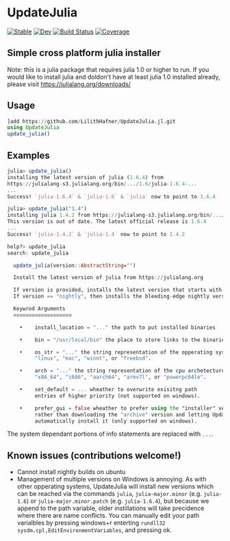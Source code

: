 # UpdateJulia

[![Stable](https://img.shields.io/badge/docs-stable-blue.svg)](https://LilithHafner.github.io/UpdateJulia.jl/stable)
[![Dev](https://img.shields.io/badge/docs-dev-blue.svg)](https://LilithHafner.github.io/UpdateJulia.jl/dev)
[![Build Status](https://github.com/LilithHafner/UpdateJulia.jl/actions/workflows/CI.yml/badge.svg?branch=main)](https://github.com/LilithHafner/UpdateJulia.jl/actions/workflows/CI.yml?query=branch%3Amain)
[![Coverage](https://codecov.io/gh/LilithHafner/UpdateJulia.jl/branch/main/graph/badge.svg)](https://codecov.io/gh/LilithHafner/UpdateJulia.jl)

## Simple cross platform julia installer

Note: this is a julia package that requires julia 1.0 or higher to run. If you would like to install julia and doldon't have at least julia 1.0 installed already, please visit https://julialang.org/downloads/

## Usage
```jl
]add https://github.com/LilithHafner/UpdateJulia.jl.git
using UpdateJulia
update_julia()
```

## Examples
```julia
julia> update_julia()
installing the latest version of julia (1.6.4) from 
https://julialang-s3.julialang.org/bin/.../1.6/julia-1.6.4-...
...
Success! `julia-1.6.4` & `julia-1.6` & `julia` now to point to 1.6.4

julia> update_julia("1.4")
installing julia 1.4.2 from https://julialang-s3.julialang.org/bin/.../1.4/julia-1.4.2-...
This version is out of date. The latest official release is 1.6.4
...
Success! `julia-1.4.2` & `julia-1.4` now to point to 1.4.2

help?> update_julia
search: update_julia

  update_julia(version::AbstractString="")

  Install the latest version of julia from https://julialang.org

  If version is provided, installs the latest version that starts with version. 
  If version == "nightly", then installs the bleeding-edge nightly version.

  Keywrod Arguments
  ≡≡≡≡≡≡≡≡≡≡≡≡≡≡≡≡≡≡≡

    •    install_location = "..." the path to put installed binaries

    •    bin = "/usr/local/bin" the place to store links to the binaries

    •    os_str = "..." the string representation of the opperating system: 
         "linux", "mac", "winnt", or "freebsd".

    •    arch = "..." the string representation of the cpu archetecture: 
         "x86_64", "i686", "aarch64", "armv7l", or "powerpc64le".

    •    set_default = ... wheather to overwrite exisitng path 
         entries of higher priority (not supported on windows).

    •    prefer_gui = false wheather to prefer using the "installer" version 
         rather than downloading the "archive" version and letting UpdateJulia 
         automatically install it (only supported on windows).
```
The system dependant portions of info statements are replaced with `...`.

## Known issues (contributions welcome!)
- Cannot install nightly builds on ubuntu
- Management of multiple versions on Windows is annoying. As with other opperating systems, UpdateJulia will install new versions which can be reached via the commands `julia`, `julia-major.minor` (e.g. `julia-1.6`) or `julia-major.minor.patch` (e.g. `julia-1.6.4`), but because we append to the path variable, older instillations will take precidence where there are name conflicts. You can manually edit your path varialbles by pressing windows+r enterting `rundll32 sysdm.cpl,EditEnvironmentVariables`, and pressing ok.

